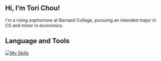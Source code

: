 ## Hi, I’m Tori Chou!

I'm a rising sophomore at Barnard College, pursuing an intended major in CS and minor in economics. 

## Language and Tools
[![My Skills](https://skillicons.dev/icons?i=java,c,python,html,css,bootstrap,figma,sqlite&theme=light )](https://skillicons.dev)
